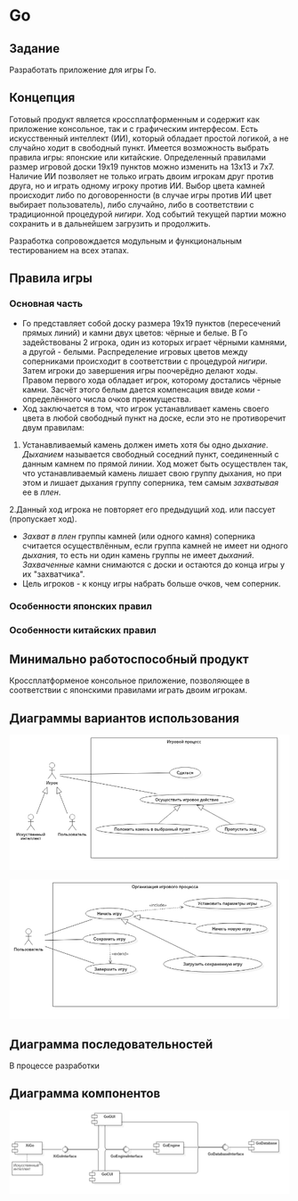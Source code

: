 # Go

## Задание
  Разработать приложение для игры Го.

## Концепция
  Готовый продукт является кроссплатформенным и содержит как приложение консольное, так и с графическим интерфесом. Есть искусственный
  интеллект (ИИ), который обладает простой логикой, а не случайно ходит в свободный пункт. Имеется возможность выбрать правила игры:
  японские или китайские. Определенный правилами размер игровой доски 19х19 пунктов можно изменить на 13х13 и 7х7. Наличие ИИ
  позволяет не только играть двоим игрокам друг против друга, но и играть одному игроку против ИИ. Выбор цвета камней происходит либо 
  по договоренности (в случае игры против ИИ цвет выбирает пользователь), либо случайно, либо в соответствии с традиционной процедурой
  _нигири_. Ход событий текущей партии можно сохранить и в дальнейшем загрузить и продолжить. 
  
  Разработка сопровождается модульным и функциональным тестированием на всех этапах.

## Правила игры

### Основная часть
  * Го представляет собой доску размера 19х19 пунктов (пересечений прямых линий) и камни двух цветов: чёрные и белые. В Го
  задействованы 2 игрока, один из которых играет чёрными камнями, а другой - белыми. Распределение игровых цветов между соперниками
  происходит в соответствии с процедурой _нигири_. Затем игроки до завершения игры поочерёдно делают ходы. Правом первого хода обладает
  игрок, которому достались чёрные камни. Засчёт этого белым дается компенсация ввиде _коми_ - определённого числа очков преимущества.
  * Ход заключается в том, что игрок устанавливает камень своего цвета в любой свободный пункт на доске, если это не противоречит двум
  правилам:
  
  1. Устанавливаемый камень должен иметь хотя бы одно _дыхание_. _Дыханием_ называется свободный соседний пункт, соединенный с данным
  камнем по прямой линии. Ход может быть осуществлен так, что устанавливаемый камень лишает свою группу дыхания, но при этом и лишает
  дыхания группу соперника, тем самым _захватывая_ ее в _плен_.

  2.Данный ход игрока не повторяет его предыдущий ход.
  или пассует (пропускает ход).
  
  * _Захват в плен_ группы камней (или одного камня) соперника считается осуществлённым, если группа камней не имеет
  ни одного _дыхания_, то есть ни один камень группы не имеет _дыханий_. _Захваченные_ камни снимаются с доски и остаются до конца игры
  у их "захватчика".
  * Цель игроков - к концу игры набрать больше очков, чем соперник.

### Особенности японских правил

### Особенности китайских правил

## Минимально работоспособный продукт
 Кроссплатформеное консольное приложение, позволяющее в соответствии с японскими правилами играть двоим игрокам.
 
## Диаграммы вариантов использования
![UseCaseGameProcess](report/UMLdiagrams/UseCase/UseCaseGameProcess.png)

![UseCaseGameOrganisation](report/UMLdiagrams/UseCase/UseCaseGameOrganisaton.png)
## Диаграмма последовательностей
В процессе разработки
## Диаграмма компонентов
![Component](report/UMLdiagrams/Component/Component.png)
